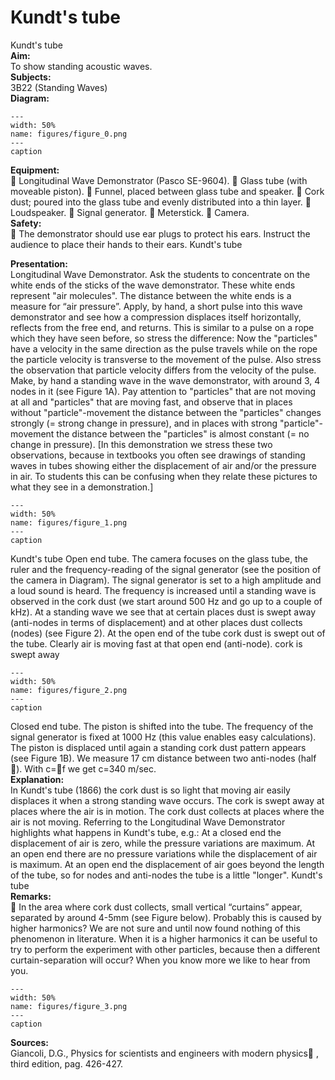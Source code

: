 # Kundt's tube 
 Kundt's tube   
<b> Aim: </b>  
 To show standing acoustic waves.    
<b> Subjects: </b>  
 3B22 (Standing Waves)   
<b> Diagram: </b>  
   
```{figure} figures/figure_0.png  
---  
width: 50%  
name: figures/figure_0.png  
---  
caption  
``` 
     
<b> Equipment: </b>  
  Longitudinal Wave Demonstrator (Pasco SE-9604).  Glass tube (with moveable piston).  Funnel, placed between glass tube and speaker.  Cork dust; poured into the glass tube and evenly distributed into a thin layer.  Loudspeaker.  Signal generator.  Meterstick.  Camera.   
<b> Safety: </b>  
  The demonstrator should use ear plugs to protect his ears. Instruct the audience to place their hands to their ears. Kundt's tube
    
<b> Presentation: </b>  
 Longitudinal Wave Demonstrator. Ask the students to concentrate on the white ends of the sticks of the wave demonstrator. These white ends represent "air molecules". The distance between the white ends is a measure for “air pressure”. Apply, by hand, a short pulse into this wave demonstrator and see how a compression displaces itself horizontally, reflects from the free end, and returns. This is similar to a pulse on a rope which they have seen before, so stress the difference: Now the "particles" have a velocity in the same direction as the pulse travels while on the rope the particle velocity is transverse to the movement of the pulse. Also stress the observation that particle velocity differs from the velocity of the pulse. Make, by hand a standing wave in the wave demonstrator, with around 3, 4 nodes in it (see Figure 1A). Pay attention to "particles" that are not moving at all and "particles" that are moving fast, and observe that in places without "particle"-movement the distance between the "particles" changes strongly (= strong change in pressure), and in places with strong "particle"-movement the distance between the "particles" is almost constant (= no change in pressure). [In this demonstration we stress these two observations, because in textbooks you often see drawings of standing waves in tubes showing either the displacement of air and/or the pressure in air. To students this can be confusing when they relate these pictures to what they see in a demonstration.]     
```{figure} figures/figure_1.png  
---  
width: 50%  
name: figures/figure_1.png  
---  
caption  
``` 
 Kundt's tube Open end tube. The camera focuses on the glass tube, the ruler and the frequency-reading of the signal generator (see the position of the camera in Diagram). The signal generator is set to a high amplitude and a loud sound is heard. The frequency is increased until a standing wave is observed in the cork dust (we start around 500 Hz and go up to a couple of kHz). At a standing wave we see that at certain places dust is swept away (anti-nodes in terms of displacement) and at other places dust collects (nodes) (see Figure 2). At the open end of the tube cork dust is swept out of the tube. Clearly air is moving fast at that open end (anti-node). cork is swept away   
```{figure} figures/figure_2.png  
---  
width: 50%  
name: figures/figure_2.png  
---  
caption  
``` 
 Closed end tube. The piston is shifted into the tube. The frequency of the signal generator is fixed at 1000 Hz (this value enables easy calculations). The piston is displaced until again a standing cork dust pattern appears (see Figure 1B). We measure 17 cm distance between two anti-nodes (half ). With c=f  we get c=340 m/sec.    
<b> Explanation: </b>  
 In Kundt's tube (1866) the cork dust is so light that moving air easily displaces it when a strong standing wave occurs. The cork is swept away at places where the air is in motion. The cork dust collects at places where the air is not moving. Referring to the Longitudinal Wave Demonstrator highlights what happens in Kundt's tube, e.g.: At a closed end the displacement of air is zero, while the pressure variations are maximum. At an open end there are no pressure variations while the displacement of air is maximum. At an open end the displacement of air goes beyond the length of the tube, so for nodes and anti-nodes the tube is a little "longer".              Kundt's tube   
<b> Remarks: </b>  
  In the area where cork dust collects, small vertical “curtains” appear, separated by around 4-5mm (see Figure below). Probably this is caused by higher harmonics? We are not sure and until now found nothing of this phenomenon in literature. When it is a higher harmonics it can be useful to try to perform the experiment with other particles, because then a different curtain-separation will occur? When you know more we like to hear from you.    
```{figure} figures/figure_3.png  
---  
width: 50%  
name: figures/figure_3.png  
---  
caption  
``` 
    
<b> Sources: </b>  
 Giancoli, D.G., Physics for scientists and engineers with modern physics , third edition, pag. 426-427.  
